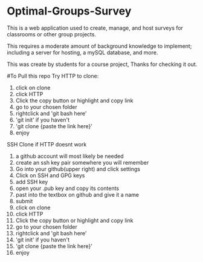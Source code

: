 # Optimal-Groups-Survey
This is a web application used to create, manage, and host surveys for classrooms or other group projects.

This requires a moderate amount of background knowledge to implement; including a server for hosting, a mySQL database, and more.


This was create by students for a course project, 
Thanks for checking it out.

#To Pull this repo
Try HTTP to clone:
  1. click on clone
  2. click HTTP
  3. Click the copy button or highlight and copy link
  4. go to your chosen folder
  5. rightclick and 'git bash here'
  6. 'git init' if you haven't
  7. 'git clone {paste the link here}'
  8. enjoy

SSH Clone if HTTP doesnt work
  1. a github account will most likely be needed
  2. create an ssh key pair somewhere you will remember
  3. Go into your github(upper right) and click settings
  4. Click on SSH and GPG keys
  5. add SSH key
  6. open your .pub key and copy its contents
  7. past into the textbox on github and give it a name
  8. submit
  9. click on clone
  10. click HTTP
  11. Click the copy button or highlight and copy link
  12. go to your chosen folder
  13. rightclick and 'git bash here'
  14. 'git init' if you haven't
  15. 'git clone {paste the link here}'
  16. enjoy
